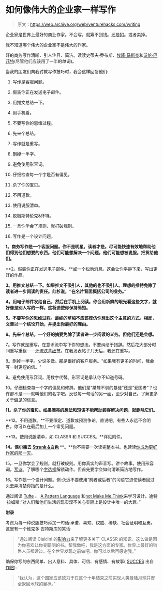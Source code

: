 # 如何像伟大的企业家一样写作

> 原文：<https://web.archive.org/web/venturehacks.com/writing>

企业家是世界上最好的商业作家。不会写，就筹不到钱。还是招。或者卖掉。

我不知道哪个伟大的企业家不是伟大的作家。

好的商务写作清晰、引人注目、简洁。读读史蒂夫·乔布斯、[埃隆·马斯克](https://web.archive.org/web/20230128185818/https://www.tesla.com/en_CA/blog/staying-public)和[沃伦·巴菲特](https://web.archive.org/web/20230128185818/http://www.berkshirehathaway.com/letters/letters.html)(尽管他们应该用了一半的单词)。

当我的朋友们向我讨教写作技巧时，我会这样回复他们:

1.  写作是客服问题。
2.  假装你正在发送电子邮件。
3.  用推文总结一下。
4.  用手机看。

5.  不要写你的思维过程。

6.  先来个总结。
7.  写作就是重写。
8.  删掉一半字。
9.  避免使用形容词。
10.  仔细检查每一个字是否有偏见。
11.  杀了你的宝贝。
12.  不用道歉。
13.  使用说服清单。

14.  脱脂斯特伦克&怀特。
15.  一旦你学会了规则，就打破规则。
16.  写作是一个设计问题。

**1。商务写作是一个客服问题。你不是明星，读者才是。尽可能快速有效地帮助他们得到他们想要的东西。他们可能想解决一个问题。他们可能想被说服。把货给他们。**

**2。假装你正在发送电子邮件。**或一个松弛消息。这会让你平静下来，写出更好的作品。

**3。用推文总结一下。如果推文不吸引人，其他的也不吸引人。理想的推特免除了读者进一步阅读的责任。红杉说，“在名片背面概括公司的业务。”**

**4。用电子邮件发给自己，然后在手机上阅读。你会用新鲜的眼光看这些文字，就好像是别人写的一样。这将迫使你保持简短。**

**5。不要写你的思维过程。最终的草稿不应该模仿你想出这个主意的方式。相反，文章以一个结论开始，并提出你最好的理由。** 

**6。先来个总结。一个好的摘要免除了读者进一步阅读的义务。但他们还是会想。**

7。写作就是重写。在意识流中写下你的想法。不要纠结于措辞。然后花大部分时间重写重组——[汗流浃背细节](https://web.archive.org/web/20230128185818/https://venturehacks.com/articles/details)。在我发表帖子几天后，我还在重写。

8。删掉一半字。少说多做。那是很好的客户服务。"如果我有更多的时间，我会写一封更短的信。"

9。避免使用形容词。用数字代替。形容词是承认你不知道号码。

10。仔细检查每一个字的偏见和修辞。他们是“桀骜不驯的暴徒”还是“爱国者”？也许都不是——就叫他们的名字吧。反驳每一句话的另一面，至少对自己。了解更多关于[偏见](https://web.archive.org/web/20230128185818/https://www.google.com/search?q=media+bias+techniques&ie=UTF-8&oe=UTF-8&hl=en-us&client=safari)的信息。

**11。杀了你的宝贝。如果漂亮的想法和短语不能帮助顾客解决问题，就删除它们。**

**12。不用道歉。**不要限定、道歉或预测争论。直说吧。有些人永远不会明白。你可以在最后加上一个常见问题。

**13。使用说服清单，如 CLASSR 和 SUCCES。**详见附件。

**14。偶尔撇去** [**Strunk &白色**](https://web.archive.org/web/20230128185818/https://www.google.com/search?q=strunk+and+white&ie=UTF-8&oe=UTF-8&hl=en-us&client=safari) **。**你不需要一次读完整本书。也读读[你成为更好作家的那一天](https://web.archive.org/web/20230128185818/http://dilbertblog.typepad.com/the_dilbert_blog/2007/06/the_day_you_bec.html)。

15。一旦你学会了规则，就打破规则。用你真实的声音写。讲个故事。使用形容词。[写诗](https://web.archive.org/web/20230128185818/https://twitter.com/nivi/status/1346548310526496768?s=21)。了解哪个[字选择](https://web.archive.org/web/20230128185818/https://www.google.com/search?client=safari&rls=en&ei=tlG3XNrsEoaUsgWC6pjwCA&q=never+split+the+difference+chris+voss&oq=never+split+the+difference+chris+voss&gs_l=psy-ab.3..0l7j0i22i30.1811.5848..5944...9.0..0.129.1644.13j5....2..0....1..gws-wiz.......0i71j0i22i10i30j33i160j0i13j0i10.5-mNroru0fc)解锁动作。但首先要学会如何清晰简洁地写作。

16。写作是一个设计问题。例:永远不要使用“前者或后者”的习语它迫使读者回过头去弄清楚你指的是什么。

通过阅读 [Tufte](https://web.archive.org/web/20230128185818/https://www.edwardtufte.com/tufte/books_vdqi) 、 [A Pattern Language](https://web.archive.org/web/20230128185818/https://www.google.com/search?client=safari&rls=en&q=a+pattern+language&ie=UTF-8&oe=UTF-8) 和[not Make Me Think](https://web.archive.org/web/20230128185818/https://www.google.com/search?client=safari&rls=en&ei=-VG3XMreBMvUtQWty7-IAw&q=don%27t+make+me+think+steve+krug&oq=don%27t+make+me+think+steve+krug&gs_l=psy-ab.3..46i275j0l4j0i22i10i30j0i22i30l2.3027.4430..4558...0.0..0.105.1071.6j5....3..0....1..gws-wiz.......0i71j46.J5R1LhQlaSk)来学习设计。迪特·拉姆斯:“对人们和他们生活的现实漠不关心实际上是设计中唯一的大罪。”

**附录**

考虑为每一种说服技巧添加一句话:承诺、喜欢、权威、稀缺、社会证明和互惠。这里有一个维克多·吉特斯库的笑话:

> “通过阅读 Cialdini 的[影响力](https://web.archive.org/web/20230128185818/https://www.google.com/search?client=safari&rls=en&q=influence+cialidni&ie=UTF-8&oe=UTF-8)来了解更多关于 CLASSR 的知识。这么做是因为你喜欢让你变聪明的书。帮我做吧，我是这方面的专家。世界上最好的销售人员都读过。在全世界发现之前做吧。你可以以后再感谢我。”

确保你写的东西简单、出人意料、具体、可信、有感情、有故事( [SUCCES](https://web.archive.org/web/20230128185818/https://149348552.v2.pressablecdn.com/wp-content/uploads/2019/04/Screen-Shot-2018-01-02-at-19.37.23.png) 出自[作贴](https://web.archive.org/web/20230128185818/https://www.google.com/search?client=safari&rls=en&q=made+to+stick+heath&ie=UTF-8&oe=UTF-8)):

> “我认为，这个国家应该致力于在这个十年结束之前实现人类登陆月球并安全返回地球的目标。”